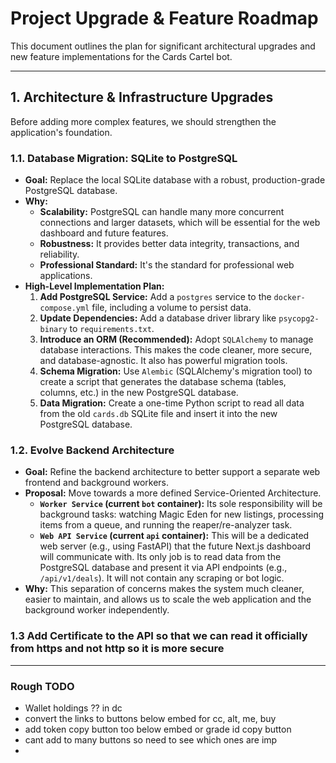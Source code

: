 # Project Upgrade & Feature Roadmap

This document outlines the plan for significant architectural upgrades and new feature implementations for the Cards Cartel bot.

---

## 1. Architecture & Infrastructure Upgrades

Before adding more complex features, we should strengthen the application's foundation.

### 1.1. Database Migration: SQLite to PostgreSQL

-   **Goal:** Replace the local SQLite database with a robust, production-grade PostgreSQL database.
-   **Why:**
    -   **Scalability:** PostgreSQL can handle many more concurrent connections and larger datasets, which will be essential for the web dashboard and future features.
    -   **Robustness:** It provides better data integrity, transactions, and reliability.
    -   **Professional Standard:** It's the standard for professional web applications.
-   **High-Level Implementation Plan:**
    1.  **Add PostgreSQL Service:** Add a `postgres` service to the `docker-compose.yml` file, including a volume to persist data.
    2.  **Update Dependencies:** Add a database driver library like `psycopg2-binary` to `requirements.txt`.
    3.  **Introduce an ORM (Recommended):** Adopt `SQLAlchemy` to manage database interactions. This makes the code cleaner, more secure, and database-agnostic. It also has powerful migration tools.
    4.  **Schema Migration:** Use `Alembic` (SQLAlchemy's migration tool) to create a script that generates the database schema (tables, columns, etc.) in the new PostgreSQL database.
    5.  **Data Migration:** Create a one-time Python script to read all data from the old `cards.db` SQLite file and insert it into the new PostgreSQL database.

### 1.2. Evolve Backend Architecture

-   **Goal:** Refine the backend architecture to better support a separate web frontend and background workers.
-   **Proposal:** Move towards a more defined Service-Oriented Architecture.
    -   **`Worker Service` (current `bot` container):** Its sole responsibility will be background tasks: watching Magic Eden for new listings, processing items from a queue, and running the reaper/re-analyzer task.
    -   **`Web API Service` (current `api` container):** This will be a dedicated web server (e.g., using FastAPI) that the future Next.js dashboard will communicate with. Its only job is to read data from the PostgreSQL database and present it via API endpoints (e.g., `/api/v1/deals`). It will not contain any scraping or bot logic.
-   **Why:** This separation of concerns makes the system much cleaner, easier to maintain, and allows us to scale the web application and the background worker independently.

### 1.3 Add Certificate to the API so that we can read it officially from https and not http so it is more secure

----

### Rough TODO

- Wallet holdings ?? in dc 
- convert the links to buttons below embed for cc, alt, me, buy
- add token copy button too below embed or grade id copy button
- cant add to many buttons so need to see which ones are imp
- 